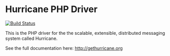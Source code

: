 Hurricane PHP Driver
====================

[![Build Status](https://secure.travis-ci.org/hurricane/driver-php.png?branch=master)](http://travis-ci.org/hurricane/driver-php)

This is the PHP driver for the the scalable, extensible, distributed
messaging system called Hurricane.

See the full documentation here: http://gethurricane.org

